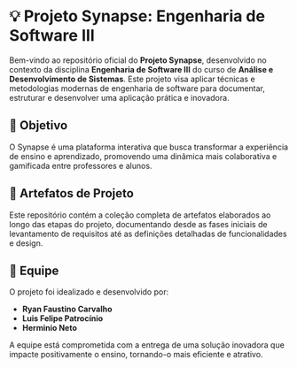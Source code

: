 # 💡 Projeto Synapse: Engenharia de Software III  

Bem-vindo ao repositório oficial do **Projeto Synapse**, desenvolvido no contexto da disciplina **Engenharia de Software III** do curso de **Análise e Desenvolvimento de Sistemas**. Este projeto visa aplicar técnicas e metodologias modernas de engenharia de software para documentar, estruturar e desenvolver uma aplicação prática e inovadora.  

## 🎯 Objetivo  
O Synapse é uma plataforma interativa que busca transformar a experiência de ensino e aprendizado, promovendo uma dinâmica mais colaborativa e gamificada entre professores e alunos.  

## 📂 Artefatos de Projeto  
Este repositório contém a coleção completa de artefatos elaborados ao longo das etapas do projeto, documentando desde as fases iniciais de levantamento de requisitos até as definições detalhadas de funcionalidades e design.  

## 👥 Equipe  
O projeto foi idealizado e desenvolvido por:  
- **Ryan Faustino Carvalho**  
- **Luis Felipe Patrocínio**  
- **Herminio Neto**  

A equipe está comprometida com a entrega de uma solução inovadora que impacte positivamente o ensino, tornando-o mais eficiente e atrativo.  

